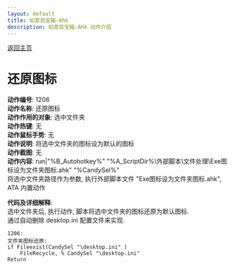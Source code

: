 ```yaml
---
layout: default
title: 如意百宝箱-Ahk
description: 如意百宝箱-Ahk 动作介绍
---
```

<link rel="stylesheet" href="../actions/css/atom-one-light.min.css">
<script src="../actions/js/highlight.min.js"></script>
<script>hljs.highlightAll();</script>

[返回主页](../index.md)

# [](#header-2) 还原图标

**动作编号**: 1206  
**动作名称**: 还原图标  
**动作作用的对象**: 选中文件夹  
**动作热键**: 无  
**动作鼠标手势**: 无  
**动作说明**: 将选中文件夹的图标设为默认的图标  
**动作截图**: 无  
**动作内容**: run|"%B_Autohotkey%" "%A_ScriptDir%\外部脚本\文件处理\Exe图标设为文件夹图标.ahk" "%CandySel%"  
将选中文件夹路径作为参数, 执行外部脚本文件 "Exe图标设为文件夹图标.ahk", ATA 内置动作  

**代码及详细解释**:  
选中文件夹后, 执行动作, 脚本将选中文件夹的图标还原为默认图标.  
通过自动删除 desktop.ini 配置文件来实现.  

```Autohotkey
1206:
文件夹图标还原:
if Fileexist(CandySel "\desktop.ini" ) 
	FileRecycle, % CandySel "\desktop.ini"
Return
```